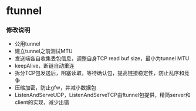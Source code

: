 # ftunnel

### 修改说明
* 公用tunnel
* 建立tunnel之前测试MTU
* 发送端各自收集丢包信息，调整自身TCP read buf size，最小为tunnel MTU
* keepAlive，断链自动重连
* 拆分TCP包发送后，阻塞读取，等待确认包，提高链接稳定性，防止乱序和竞争
* 压缩加密，防止gfw，并减小数据包
* ListenAndServeUDP，ListenAndServeTCP由ftunnel包提供，精简server和client的实现，减少出错